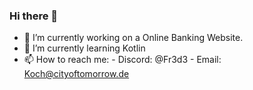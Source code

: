 ### Hi there 👋



- 🔭 I’m currently working on a Online Banking Website.
- 🌱 I’m currently learning Kotlin
- 📫 How to reach me:
      - Discord: @Fr3d3
      - Email: Koch@cityoftomorrow.de
